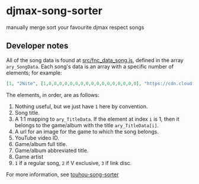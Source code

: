 # djmax-song-sorter
manually merge sort your favourite djmax respect songs

## Developer notes

All of the song data is found at [src/fnc_data_song.js](./src/fnc_data_song.js), defined in the array `ary_SongData`. Each song's data is an array with a specific number of elements; for example:

```json
[1, "2Nite", [1,0,0,0,0,0,0,0,0,0,0,0,0,0,0,0,0,0], "https://cdn.cloudflare.steamstatic.com/steam/apps/960170/capsule_616x353.jpg", "xuBQ7dGdj_s", "Respect", "DMR", "ND Lee", REGULAR_SONG],
```

The elements, in order, are as follows:

1. Nothing useful, but we just have `1` here by convention.
2. Song title.
3. A 1:1 mapping to `ary_TitleData`. If the element at index `i` is 1, then it belongs to the game/album with the title `ary_TitleData[i]`.
4. A url for an image for the game to which the song belongs.
5. YouTube video ID.
6. Game/album full title.
7. Game/album abbreviated title.
8. Game artist
9. `1` if a regular song, `2` if V exclusive, `3` if link disc.

For more information, see [touhou-song-sorter](https://github.com/relick/touhou-song-sorter)
